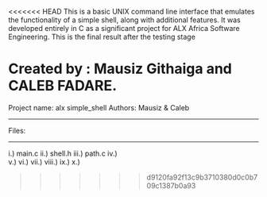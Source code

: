 <<<<<<< HEAD
This is a basic UNIX command line interface that emulates the functionality of a simple shell, along with additional features. It was developed entirely in C as a significant project for ALX Africa Software Engineering. This is the final result after the testing stage

Created by : Mausiz Githaiga and CALEB FADARE.
=======
Project name: alx simple_shell
Authors: Mausiz & Caleb

************
Files:
************
i.)   main.c
ii.)  shell.h
iii.) path.c
iv.)  
v.)
vi.)
vii.)
viii.)
ix.)
x.)
>>>>>>> d9120fa92f13c9b3710380d0c0b709c1387b0a93
